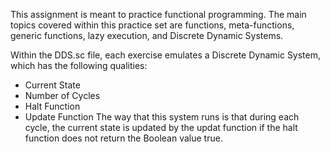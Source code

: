 This assignment is meant to practice functional programming. The main topics covered within this practice set are 
functions, meta-functions, generic functions, lazy execution, and Discrete Dynamic Systems.

Within the DDS.sc file, each exercise emulates a Discrete Dynamic System, which has the following qualities:
- Current State
- Number of Cycles
- Halt Function
- Update Function
The way that this system runs is that during each cycle, the current state is updated by the updat function if the halt
function does not return the Boolean value true. 
